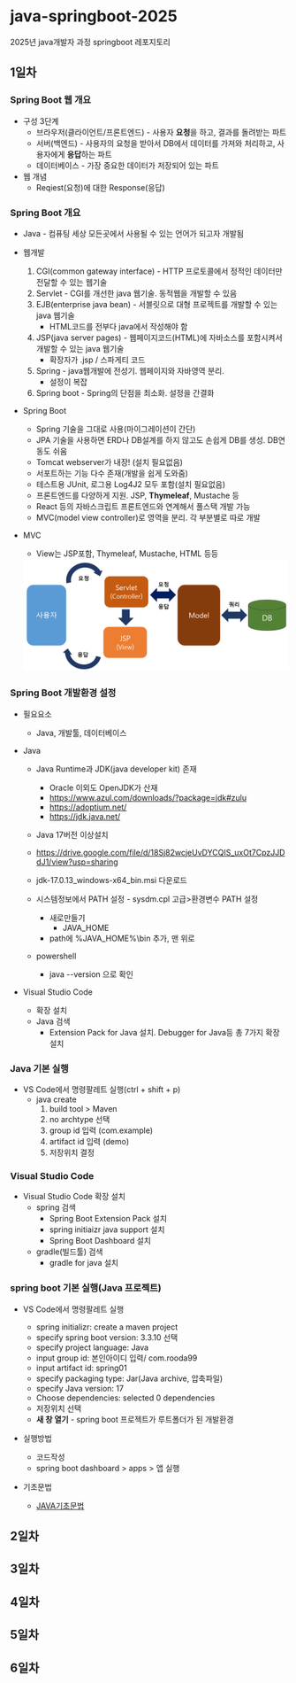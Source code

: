 # java-springboot-2025
2025년 java개발자 과정 springboot 레포지토리

## 1일차

### Spring Boot 웹 개요
- 구성 3단계
    - 브라우저(클라이언트/프론트엔드) - 사용자 **요청**을 하고, 결과를 돌려받는 파트
    - 서버(백엔드) - 사용자의 요청을 받아서 DB에서 데이터를 가져와 처리하고, 사용자에게 **응답**하는 파트
    - 데이터베이스 - 가장 중요한 데이터가 저장되어 있는 파트
- 웹 개념
    - Reqiest(요청)에 대한 Response(응답)

### Spring Boot 개요
- Java - 컴퓨팅 세상 모든곳에서 사용될 수 있는 언어가 되고자 개발됨
- 웹개발
    1. CGI(common gateway interface) - HTTP 프로토콜에서 정적인 데이터만 전달할 수 있는 웹기술
    2. Servlet - CGI를 개선한 java 웹기술. 동적웹을 개발할 수 있음
    3. EJB(enterprise java bean) - 서블릿으로 대형 프로젝트를 개발할 수 있는 java 웹기술
        - HTML코드를 전부다 java에서 작성해야 함
    4. JSP(java server pages) - 웹페이지코드(HTML)에 자바소스를 포함시켜서 개발할 수 있는 java 웹기술
        - 확장자가 .jsp / 스파게티 코드
    5. Spring - java웹개발에 전성기. 웹페이지와 자바영역 분리.
        - 설정이 복잡
    6. Spring boot - Spring의 단점을 최소화. 설정을 간결화

- Spring Boot 
    - Spring 기술을 그대로 사용(마이그레이션이 간단)
    - JPA 기술을 사용하면 ERD나 DB설계를 하지 않고도 손쉽게 DB를 생성. DB연동도 쉬움
    - Tomcat webserver가 내장! (설치 필요없음)
    - 서포트하는 기능 다수 존재(개발을 쉽게 도와줌)
    - 테스트용 JUnit, 로그용 Log4J2 모두 포함(설치 필요없음)
    - 프론트엔드를 다양하게 지원. JSP, **Thymeleaf**, Mustache 등
    - React 등의 자바스크립트 프론트엔드와 연계해서 풀스택 개발 가능
    - MVC(model view controller)로 영역을 분리. 각 부분별로 따로 개발

- MVC
    - View는 JSP포함, Thymeleaf, Mustache, HTML 등등
    <img src="./image/sb001.png" width="700">


### Spring Boot 개발환경 설정
- 필요요소
    - Java, 개발툴, 데이터베이스

- Java
    - Java Runtime과 JDK(java developer kit) 존재
        - Oracle 이외도 OpenJDK가 산재
        - https://www.azul.com/downloads/?package=jdk#zulu
        - https://adoptium.net/
        - https://jdk.java.net/
    - Java 17버전 이상설치
    - https://drive.google.com/file/d/18Sj82wcjeUvDYCQIS_uxOt7CpzJJDdJ1/view?usp=sharing
    - jdk-17.0.13_windows-x64_bin.msi 다운로드

    - 시스템정보에서 PATH 설정    -  sysdm.cpl 고급>환경변수 PATH 설정
        - 새로만들기
            - JAVA_HOME 
        - path에 %JAVA_HOME%\bin 추가, 맨 위로
    - powershell
        - java --version 으로 확인

- Visual Studio Code
    - 확장 설치
    - Java 검색
        - Extension Pack for Java 설치. Debugger for Java등 총 7가지 확장 설치

### Java 기본 실행
- VS Code에서 명령팔레트 실행(ctrl + shift + p)
    - java create
        1. build tool > Maven
        2. no archtype 선택
        3. group id 입력 (com.example)
        4. artifact id 입력 (demo)
        5. 저장위치 결정

### Visual Studio Code
- Visual Studio Code 확장 설치
    - spring 검색
        - Spring Boot Extension Pack 설치
        - spring initiaizr java support 설치
        - Spring Boot Dashboard 설치
    - gradle(빌드툴) 검색
        - gradle for java 설치

### spring boot 기본 실행(Java 프로젝트)
- VS Code에서 명령팔레트 실행
    - spring initializr: create a maven project
    - specify spring boot version: 3.3.10 선택
    - specify project language: Java
    - input group id: 본인아이디 입력/ com.rooda99
    - input artifact id: spring01
    - specify packaging type: Jar(Java archive, 압축파일)
    - specify Java version: 17
    - Choose dependencies: selected 0  dependencies
    - 저장위치 선택
    - **새 창 열기** - spring boot 프로젝트가 루트폴더가 된 개발환경

- 실행방법
    - 코드작성
    - spring boot dashboard > apps > 앱 실행

- 기초문법
    - [JAVA기초문법](./java_basic.md)





## 2일차

## 3일차

## 4일차

## 5일차

## 6일차

